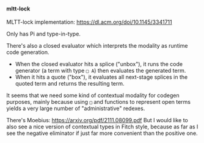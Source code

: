 
#### mltt-lock

MLTT-lock implementation: https://dl.acm.org/doi/10.1145/3341711

Only has Pi and type-in-type.

There's also a closed evaluator which interprets the modality as runtime code
generation.

- When the closed evaluator hits a splice ("unbox"), it runs the code generator
  (a term with type `□ A`) then evaluates the generated term.
- When it hits a quote ("box"), it evaluates all next-stage splices in the quoted term and
  returns the resulting term.

It seems that we need some kind of contextual modality for codegen purposes,
mainly because using `□` and functions to represent open terms yields a very large
number of "administrative" redexes.

There's Moebius: https://arxiv.org/pdf/2111.08099.pdf But I would like to also
see a nice version of contextual types in Fitch style, because as far as I see
the negative eliminator if just far more convenient than the positive one.
